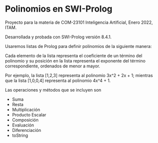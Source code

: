 # Polinomios en SWI-Prolog

Proyecto para la materia de COM-23101 Inteligencia Artificial, Enero 2022, ITAM.

Desarrollada y probada con SWI-Prolog versión 8.4.1.

Usaremos listas de Prolog para definir polinomios de la siguiente
manera:  

Cada elemento de la lista representa el coeficiente de un término del polinomio y su posición en la lista representa el exponente del término correspondiente, ordenados de menor a mayor.   

Por ejemplo, la lista [1,2,3] representa al polinomio 3x^2 + 2x + 1; mientras que la lista [1,0,0,4] representa al polinomio 4x^4 + 1.

Las operaciones y métodos que se incluyen son
- Suma
- Resta
- Multiplicación
- Producto Escalar
- Composición
- Evaluación
- Diferenciación
- toString
